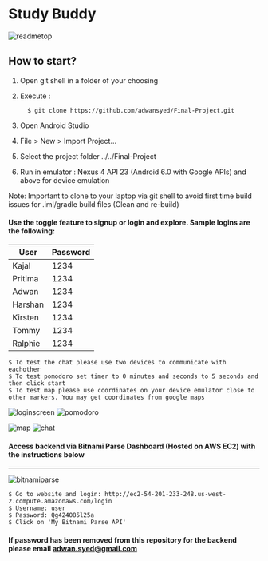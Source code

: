 # Study Buddy
![readmetop](https://user-images.githubusercontent.com/1751112/34042213-94decf74-e169-11e7-9740-2504c017e4c7.jpg)

## How to start?

1. Open git shell in a folder of your choosing
2. Execute :

         $ git clone https://github.com/adwansyed/Final-Project.git
         
3. Open Android Studio
4. File > New > Import Project...
5. Select the project folder ../../Final-Project
6. Run in emulator : Nexus 4 API 23 (Android 6.0 with Google APIs) and above for device emulation
	
Note: Important to clone to your laptop via git shell to avoid first time build issues for .iml/gradle build files (Clean and re-build)
	 
#### Use the toggle feature to signup or login and explore. Sample logins are the following:

| User    | Password | 
|---------|----------|
| Kajal   | 1234     |
| Pritima | 1234     |
| Adwan   | 1234     |
| Harshan | 1234     |
| Kirsten | 1234     |
| Tommy   | 1234     |
| Ralphie | 1234     |
 
    $ To test the chat please use two devices to communicate with eachother
    $ To test pomodoro set timer to 0 minutes and seconds to 5 seconds and then click start
    $ To test map please use coordinates on your device emulator close to other markers. You may get coordinates from google maps

![loginscreen](https://user-images.githubusercontent.com/1751112/34053599-69bddec6-e195-11e7-9426-e4ab1e949944.JPG) ![pomodoro](https://user-images.githubusercontent.com/1751112/34053628-8441de0a-e195-11e7-8024-57b922cee309.JPG)

![map](https://user-images.githubusercontent.com/1751112/34053662-a3345d56-e195-11e7-8bc2-f44c92fb5fdc.JPG) ![chat](https://user-images.githubusercontent.com/1751112/34053685-b996405a-e195-11e7-917e-7cac9ffdce73.JPG)

#### Access backend via Bitnami Parse Dashboard (Hosted on AWS EC2) with the instructions below
--------------
![bitnamiparse](https://user-images.githubusercontent.com/1751112/34023459-13e2b210-e113-11e7-8306-ab6036feda6b.JPG)

    $ Go to website and login: http://ec2-54-201-233-248.us-west-2.compute.amazonaws.com/login
    $ Username: user
    $ Password: Qg424O85l25a
    $ Click on 'My Bitnami Parse API'

#### If password has been removed from this repository for the backend please email adwan.syed@gmail.com

